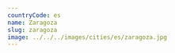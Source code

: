 ```yaml
---
countryCode: es
name: Zaragoza
slug: zaragoza
image: ../../../images/cities/es/zaragoza.jpg
---
```


